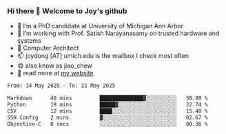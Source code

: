 ### Hi there 👋 Welcome to Joy's github

- 🔭 I’m a PhD candidate at University of Michigan Ann Arbor
- 🌱 I’m working with Prof. Satish Narayanasamy on trusted hardware and systems
- 👯 Computer Architect
- 📫 joydong [AT] umich.edu is the mailbox I check most often
- 😄 also know as jiao_chew
- 💬 read more at [my website](https://joydddd.github.io/)
<!--START_SECTION:waka-->

```txt
From: 14 May 2025 - To: 21 May 2025

Markdown      48 mins         ██████████████▓░░░░░░░░░░   58.80 %
Python        18 mins         █████▓░░░░░░░░░░░░░░░░░░░   22.74 %
CSV           12 mins         ████░░░░░░░░░░░░░░░░░░░░░   15.40 %
SSH Config    2 mins          ▓░░░░░░░░░░░░░░░░░░░░░░░░   02.67 %
Objective-C   0 secs          ░░░░░░░░░░░░░░░░░░░░░░░░░   00.36 %
```

<!--END_SECTION:waka-->
